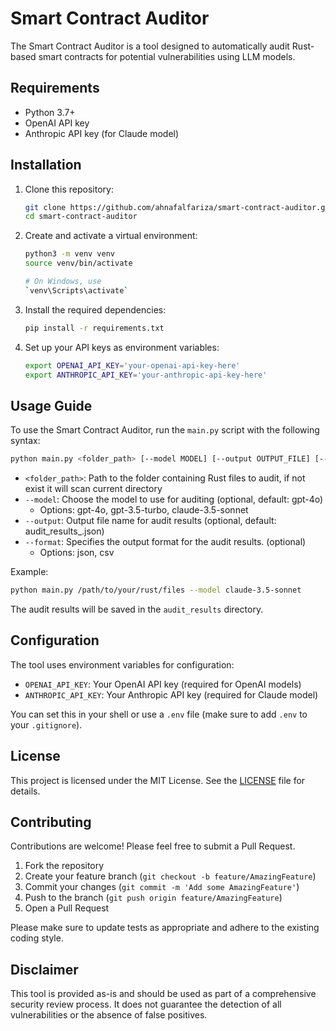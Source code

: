 # Smart Contract Auditor

The Smart Contract Auditor is a tool designed to automatically audit Rust-based smart contracts for potential vulnerabilities using LLM models.

## Requirements

- Python 3.7+
- OpenAI API key
- Anthropic API key (for Claude model)

## Installation

1. Clone this repository:
   ```sh
   git clone https://github.com/ahnafalfariza/smart-contract-auditor.git
   cd smart-contract-auditor
   ```

2. Create and activate a virtual environment:
   ```sh
   python3 -m venv venv
   source venv/bin/activate  
   
   # On Windows, use 
   `venv\Scripts\activate`
   ```

3. Install the required dependencies:
   ```sh
   pip install -r requirements.txt
   ```

4. Set up your API keys as environment variables:
   ```sh
   export OPENAI_API_KEY='your-openai-api-key-here'
   export ANTHROPIC_API_KEY='your-anthropic-api-key-here'
   ```

## Usage Guide

To use the Smart Contract Auditor, run the `main.py` script with the following syntax:

```sh
python main.py <folder_path> [--model MODEL] [--output OUTPUT_FILE] [--format FORMAT]
```

- `<folder_path>`: Path to the folder containing Rust files to audit, if not exist it will scan current directory
- `--model`: Choose the model to use for auditing (optional, default: gpt-4o)
   - Options: gpt-4o, gpt-3.5-turbo, claude-3.5-sonnet
- `--output`: Output file name for audit results (optional, default: audit_results_<timestamp>.json)
- `--format`: Specifies the output format for the audit results. (optional)
   - Options: json, csv

Example:
```sh
python main.py /path/to/your/rust/files --model claude-3.5-sonnet 
```

The audit results will be saved in the `audit_results` directory.

## Configuration

The tool uses environment variables for configuration:

- `OPENAI_API_KEY`: Your OpenAI API key (required for OpenAI models)
- `ANTHROPIC_API_KEY`: Your Anthropic API key (required for Claude model)

You can set this in your shell or use a `.env` file (make sure to add `.env` to your `.gitignore`).

## License

This project is licensed under the MIT License. See the [LICENSE](LICENSE) file for details.

## Contributing

Contributions are welcome! Please feel free to submit a Pull Request.

1. Fork the repository
2. Create your feature branch (`git checkout -b feature/AmazingFeature`)
3. Commit your changes (`git commit -m 'Add some AmazingFeature'`)
4. Push to the branch (`git push origin feature/AmazingFeature`)
5. Open a Pull Request

Please make sure to update tests as appropriate and adhere to the existing coding style.

## Disclaimer

This tool is provided as-is and should be used as part of a comprehensive security review process. It does not guarantee the detection of all vulnerabilities or the absence of false positives.
